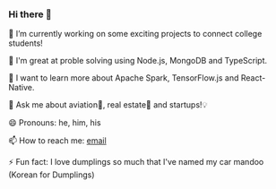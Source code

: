 ### Hi there 👋


🔭 I’m currently working on some exciting projects to connect college students! 

🧠 I'm great at proble solving using Node.js, MongoDB and TypeScript. 

🌱 I want to learn more about Apache Spark, TensorFlow.js and React-Native. 

💬 Ask me about aviation🛫, real estate🏡 and startups!💡 

😄 Pronouns: he, him, his

📫 How to reach me: [email](/rickkim95@gmail.com)

⚡ Fun fact: I love dumplings so much that I've named my car mandoo (Korean for Dumplings)

